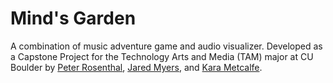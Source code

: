 # Mind's Garden
A combination of music adventure game and audio visualizer. Developed as a Capstone Project for the Technology Arts and Media (TAM) major at CU Boulder by [Peter Rosenthal](https://github.com/cyuun), [Jared Myers](https://github.com/jamy3873), and [Kara Metcalfe](http://github.com/kmetcalfe1).

